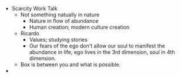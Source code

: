 - Scarcity Work Talk
	- Not something natually in nature
		- Nature in flow of abundance
		- Human creation; modern culture creation
	- Ricardo
		- Values; studying stories
		- Our fears of the ego don't allow our soul to manifest the abundance in life; ego lives in the 3rd dimension, soul in 4th dimension.
	- Box is between you and what is possible.
-